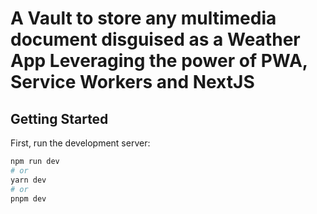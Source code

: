 # A Vault to store any multimedia document disguised as a Weather App Leveraging the power of PWA, Service Workers and NextJS 

## Getting Started

First, run the development server:

```bash
npm run dev
# or
yarn dev
# or
pnpm dev
```
